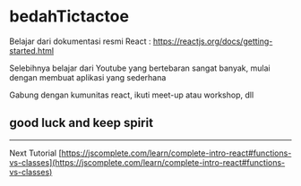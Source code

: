 # bedahTictactoe

Belajar dari dokumentasi resmi React :
https://reactjs.org/docs/getting-started.html

Selebihnya belajar dari Youtube yang bertebaran sangat banyak, mulai dengan membuat aplikasi yang sederhana

Gabung dengan kumunitas react, ikuti meet-up atau workshop, dll 

## good luck and keep spirit

---
Next Tutorial [https://jscomplete.com/learn/complete-intro-react#functions-vs-classes](https://jscomplete.com/learn/complete-intro-react#functions-vs-classes)
